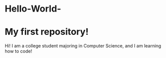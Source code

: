 # Hello-World-
# My first repository!
Hi! I am a college student majoring in Computer Science, and I am learning how to code!
